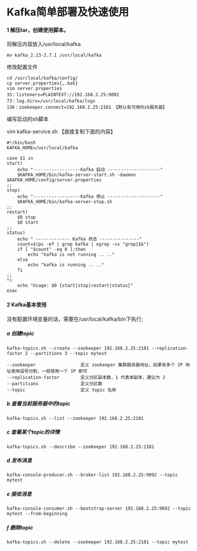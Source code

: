 # Kafka简单部署及快速使用

#### 1 解压tar，创建使用脚本。

将解压内容放入/usr/local/kafka

```
mv kafka_2.13-2.7.1 /usr/local/kafka
```

修改配置文件

```
cd /usr/local/kafka/config/
cp server.properties{,.bak}
vim server.properties
35：listeners=PLAINTEXT://192.168.2.25:9092
73：log.dirs=/usr/local/kafka/logs
136：zookeeper.connect=192.168.2.25:2181 【默认有可用的zk服务器】
```

编写启动的sh脚本

vim kafka-service.sh 【直接复制下面的内容】

```
#!/bin/bash
KAFKA_HOME=/usr/local/kafka

case $1 in
start)
	echo "------------------Kafka 启动 --------------------"
	$KAFKA_HOME/bin/kafka-server-start.sh -daemon $KAFKA_HOME/config/server.properties
;;
stop)
	echo "------------------Kafka 停止 --------------------"
	$KAFKA_HOME/bin/kafka-server-stop.sh
;;
restart)
	$0 stop
	$0 start
;;
status)
	echo " ------------- Kafka 状态 ---------------"
	count=$(ps -ef | grep kafka | egrep -cv "grep|$$")
	if [ "$count" -eq 0 ];then
		echo "kafka is not running .. .."
	else
		echo "kafka is running .. .."
	fi
;;
*)
	echo "Usage: $0 {start|stop|restart|status}"
esac

```



#### 2  Kafka基本使用

没有配置环境变量的话，需要在/usr/local/kafka/bin下执行;

##### a 创建topic

```
kafka-topics.sh --create --zookeeper 192.168.2.25:2181 --replication-factor 2 --partitions 3 --topic mytest

--zookeeper					定义 zookeeper 集群服务器地址，如果有多个 IP 地址使用逗号分割，一般使用一个 IP 即可
--replication-factor		定义分区副本数，1 代表单副本，建议为 2 
--partitions				定义分区数 
--topic						定义 topic 名称

```

##### b 查看当前服务器中的topic

```
kafka-topics.sh --list --zookeeper 192.168.2.25:2181
```

##### c 查看某个topic的详情

```
kafka-topics.sh --describe --zookeeper 192.168.2.25:2181
```

##### d 发布消息

```
kafka-console-producer.sh --broker-list 192.168.2.25:9092 --topic mytest
```

##### e 接收消息

```
kafka-console-consumer.sh --bootstrap-server 192.168.2.25:9092 --topic mytest --from-beginning
```

##### f 删除topic

```
kafka-topics.sh --delete --zookeeper 192.168.2.25:2181 --topic mytest
```

